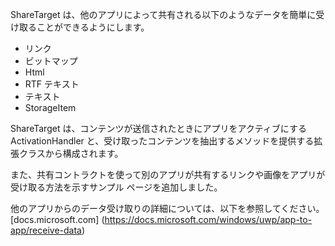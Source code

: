 ﻿ShareTarget は、他のアプリによって共有される以下のようなデータを簡単に受け取ることができるようにします。

  * リンク
  * ビットマップ
  * Html
  * RTF テキスト
  * テキスト
  * StorageItem

ShareTarget は、コンテンツが送信されたときにアプリをアクティブにする ActivationHandler と、受け取ったコンテンツを抽出するメソッドを提供する拡張クラスから構成されます。

また、共有コントラクトを使って別のアプリが共有するリンクや画像をアプリが受け取る方法を示すサンプル ページを追加しました。

他のアプリからのデータ受け取りの詳細については、以下を参照してください。
[docs.microsoft.com] (https://docs.microsoft.com/windows/uwp/app-to-app/receive-data)